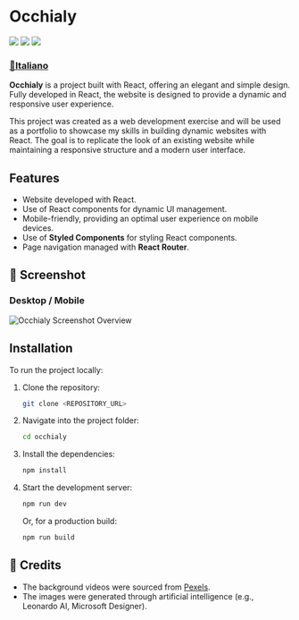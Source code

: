 # Occhialy
<img src="https://img.shields.io/badge/React-20232A?style=for-the-badge&logo=react&logoColor=61DAFB" />
<img src="https://img.shields.io/badge/styled--components-DB7093?style=for-the-badge&logo=styled-components&logoColor=white" />
<img src="https://img.shields.io/badge/React_Router-CA4245?style=for-the-badge&logo=react-router&logoColor=white" /> 

### [📜Italiano](README_IT.md)

**Occhialy** is a project built with React, offering an elegant and simple design. Fully developed in React, the website is designed to provide a dynamic and responsive user experience.

This project was created as a web development exercise and will be used as a portfolio to showcase my skills in building dynamic websites with React. The goal is to replicate the look of an existing website while maintaining a responsive structure and a modern user interface.

## Features
- Website developed with React.
- Use of React components for dynamic UI management.
- Mobile-friendly, providing an optimal user experience on mobile devices.
- Use of **Styled Components** for styling React components.
- Page navigation managed with **React Router**.

## 📸 Screenshot
### Desktop / Mobile
![Occhialy Screenshot Overview](screenshot/site_overview.png)

## Installation

To run the project locally:

1. Clone the repository:

   ```bash
   git clone <REPOSITORY_URL>
   ```

2. Navigate into the project folder:

   ```bash
   cd occhialy
   ```

3. Install the dependencies:

   ```bash
   npm install
   ```

4. Start the development server:

   ```bash
   npm run dev
   ```

   Or, for a production build:

   ```bash
   npm run build
   ```

## 📌 Credits
- The background videos were sourced from [Pexels](https://www.pexels.com/).
- The images were generated through artificial intelligence (e.g., Leonardo AI, Microsoft Designer).